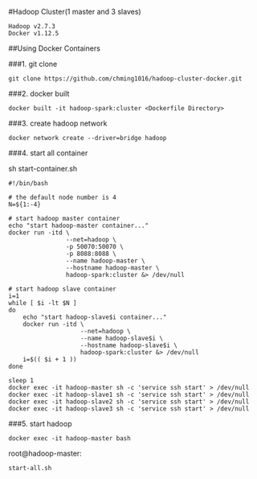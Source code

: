 #Hadoop Cluster(1 master and 3 slaves)

```
Hadoop v2.7.3
Docker v1.12.5
```

##Using Docker Containers

###1. git clone

```
git clone https://github.com/chming1016/hadoop-cluster-docker.git
```

###2. docker built

```
docker built -it hadoop-spark:cluster <Dockerfile Directory>
```

###3. create hadoop network

```
docker network create --driver=bridge hadoop
```

###4. start all container

sh start-container.sh
```
#!/bin/bash

# the default node number is 4
N=${1:-4}

# start hadoop master container
echo "start hadoop-master container..."
docker run -itd \
                --net=hadoop \
                -p 50070:50070 \
                -p 8088:8088 \
                --name hadoop-master \
                --hostname hadoop-master \
                hadoop-spark:cluster &> /dev/null

# start hadoop slave container
i=1
while [ $i -lt $N ]
do
	echo "start hadoop-slave$i container..."
	docker run -itd \
	                --net=hadoop \
	                --name hadoop-slave$i \
	                --hostname hadoop-slave$i \
	                hadoop-spark:cluster &> /dev/null
	i=$(( $i + 1 ))
done 

sleep 1
docker exec -it hadoop-master sh -c 'service ssh start' > /dev/null
docker exec -it hadoop-slave1 sh -c 'service ssh start' > /dev/null
docker exec -it hadoop-slave2 sh -c 'service ssh start' > /dev/null
docker exec -it hadoop-slave3 sh -c 'service ssh start' > /dev/null
```

###5. start hadoop

```
docker exec -it hadoop-master bash
```

root@hadoop-master:
```
start-all.sh
```